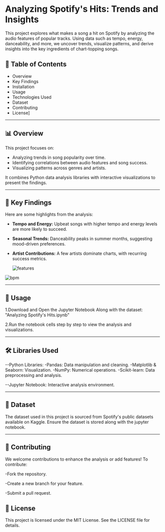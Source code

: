 # Analyzing Spotify's Hits: Trends and Insights

This project explores what makes a song a hit on Spotify by analyzing the audio features of popular tracks. Using data such as tempo, energy, danceability, and more, we uncover trends, visualize patterns, and derive insights into the key ingredients of chart-topping songs.

## 📖 Table of Contents
- Overview
- Key Findings
- Installation
- Usage
- Technologies Used
- Dataset
- Contributing
- License]

---

## 📊 Overview
This project focuses on:
- Analyzing trends in song popularity over time.
- Identifying correlations between audio features and song success.
- Visualizing patterns across genres and artists.

It combines Python data analysis libraries with interactive visualizations to present the findings.

---

## 🔑 Key Findings
Here are some highlights from the analysis:
- **Tempo and Energy:** Upbeat songs with higher tempo and energy levels are more likely to succeed.
- **Seasonal Trends:** Danceability peaks in summer months, suggesting mood-driven preferences.
- **Artist Contributions:** A few artists dominate charts, with recurring success metrics.

  ![features](https://github.com/user-attachments/assets/e1e618ed-c47d-4fcc-9540-19cbc75d098c)

![bpm](https://github.com/user-attachments/assets/ed68bec8-edf5-4287-8523-cffa95d4dcc4)



---

## 🎵 Usage

1.Download and Open the Jupyter Notebook Along with the dataset:  "Analyzing Spotify's Hits.ipynb"

2.Run the notebook cells step by step to view the analysis and visualizations.

---

## 🛠️ Libraries Used

--Python Libraries:
-Pandas: Data manipulation and cleaning.
-Matplotlib & Seaborn: Visualization.
-NumPy: Numerical operations.
-Scikit-learn: Data preprocessing and analysis.

--Jupyter Notebook: Interactive analysis environment.

---

## 📂 Dataset

The dataset used in this project is sourced from Spotify's public datasets available on Kaggle. Ensure the dataset is stored along with the jupyter notebook.

---

## 🤝 Contributing
We welcome contributions to enhance the analysis or add features! To contribute:

-Fork the repository.

-Create a new branch for your feature.

-Submit a pull request.

## 📜 License
This project is licensed under the MIT License. See the LICENSE file for details.
